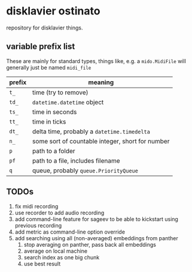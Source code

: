 # disklavier ostinato

repository for disklavier things.

## variable prefix list

These are mainly for standard types, things like, e.g. a `mido.MidiFile` will generally just be named `midi_file`

| prefix  |   meaning |
|--- |--- |
|   `t_` |   time (try to remove) |
|   `td_` | `datetime.datetime` object   |
|   `ts_` |   time in seconds |
|   `tt_` | time in ticks   |
|  `dt_`  |  delta time, probably a `datetime.timedelta`  |
|  `n_`  | some sort of countable integer, short for number   |
|   `p` |   path to a folder  |
|   `pf` | path to a file, includes filename   |
|   `q` |   queue, probably `queue.PriorityQueue` |

## TODOs

1. fix midi recording
2. use recorder to add audio recording
3. add command-line feature for sageev to be able to kickstart using previous recording
4. add metric as command-line option override
5. add searching using all (non-averaged) embeddings from panther
   1. stop averaging on panther, pass back all embeddings
   2. average on local machine
   3. search index as one big chunk
   4. use best result
